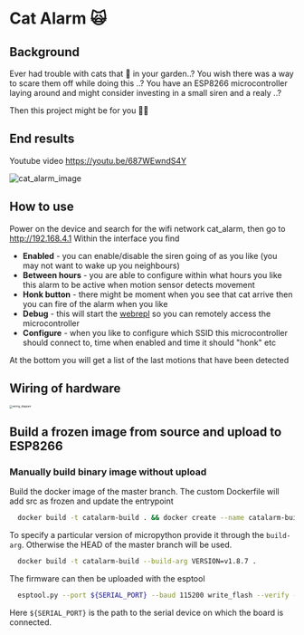 # Cat Alarm 🙀

## Background

Ever had trouble with cats that 💩 in your garden..? 
You wish there was a way to scare them off while doing this ..? 
You have an ESP8266 microcontroller laying around and might consider investing in a small siren and a realy ..?

Then this project might be for you ✌🏻

## End results

Youtube video https://youtu.be/687WEwndS4Y

![cat_alarm_image](https://tva1.sinaimg.cn/large/008eGmZEgy1gpg2gav9fuj306y07ygll.jpg)



## How to use

Power on the device and search for the wifi network cat_alarm, then go to http://192.168.4.1
Within the interface you find

- **Enabled** - you can enable/disable the siren going of as you like (you may not want to wake up you neighbours)
- **Between hours** - you are able to configure within what hours you like this alarm to be active when motion sensor detects movement
- **Honk button** - there might be moment when you see that cat arrive then you can fire of the alarm when you like
- **Debug** - this will start the [webrepl](https://learn.adafruit.com/micropython-basics-esp8266-webrepl/access-webrepl) so you can remotely access the microcontroller
- **Configure** - when you like to configure which SSID this microcontroller should connect to, time when enabled and time it should "honk" etc

At the bottom you will get a list of the last motions that have been detected

## Wiring of hardware

<img src="https://tva1.sinaimg.cn/large/008eGmZEgy1gphkqft3s0j31dh0u0n43.jpg" alt="wiring_diagram" style="zoom:33%;" />



## Build a frozen image from source and upload to ESP8266 

### Manually build binary image without upload 

Build the docker image of the master branch. The custom Dockerfile will add src as frozen and update the entrypoint

```bash
  docker build -t catalarm-build . && docker create --name catalarm-build-container catalarm-build && docker cp catalarm-build-container:/micropython/ports/esp8266/build-GENERIC/firmware-combined.bin firmware-combined.bin && docker stop catalarm-build-container && docker rm catalarm-build-container && docker rmi catalarm-build 
```

To specify a particular version of micropython provide it through the `build-arg`. Otherwise the HEAD of the master branch will be used.

```bash
  docker build -t catalarm-build --build-arg VERSION=v1.8.7 .
```

The firmware can then be uploaded with the esptool

```bash
  esptool.py --port ${SERIAL_PORT} --baud 115200 write_flash --verify --flash_size=detect 0 firmware-combined.bin
```

Here `${SERIAL_PORT}` is the path to the serial device on which the board is connected.

